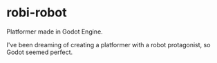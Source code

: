 # robi-robot
Platformer made in Godot Engine.

I've been dreaming of creating a platformer with a robot protagonist, so Godot seemed perfect.
